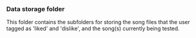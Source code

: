 ### Data storage folder

This folder contains the subfolders for storing the song files that the user tagged as 'liked' and 'dislike', and the song(s) currently being tested.
